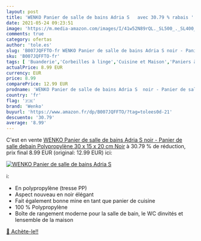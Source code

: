 ```yaml
---
layout: post
title: 'WENKO Panier de salle de bains Adria S   avec 30.79 % rabais '
date: 2021-05-24 09:23:51
image: 'https://m.media-amazon.com/images/I/41w52N89rQL._SL500_._SL400_.jpg'
comments: true
category: ofertas
author: 'tole.es'
slug: 'B007JQFFTO-fr WENKO Panier de salle de bains Adria S noir - Panier de...'
sku: 'B007JQFFTO-fr'
tags: [ 'Buanderie','Corbeilles à linge','Cuisine et Maison','Paniers à linge','Rangement et organisation','wenko', ]
actualPrice: 8.99 EUR
currency: EUR
price: 8.99
comparePrice: 12.99 EUR
prodname: 'WENKO Panier de salle de bains Adria S  noir - Panier de salle debain  Polypropylène  30 x 15 x 20 cm  Noir'
country: 'fr'
flag: '🇫🇷'
brand: 'Wenko'
buyurl: 'https://www.amazon.fr/dp/B007JQFFTO/?tag=tolees0d-21'
descuento: '30.79'
average: '8.99'
---
```


C'est en vente [WENKO Panier de salle de bains Adria S  noir - Panier de salle debain  Polypropylène  30 x 15 x 20 cm  Noir](https://www.amazon.fr/dp/B007JQFFTO/?tag=tolees0d-21)  à  30.79 % de réduction, prix final  8.99 EUR (original: 12.99 EUR) ici:

[![WENKO Panier de salle de bains Adria S  ](https://m.media-amazon.com/images/I/41w52N89rQL._SL500_._SL400_.jpg)](https://www.amazon.fr/dp/B007JQFFTO/?tag=tolees0d-21)

ℹ️:

- En polypropylène (tresse PP)
- Aspect nouveau en noir élégant
- Fait également bonne mine en tant que panier de cuisine
- 100 % Polypropylène
- Boîte de rangement moderne pour la salle de bain, le WC dinvités et lensemble de la maison

[🛒 Achète-le!!](https://www.amazon.fr/dp/B007JQFFTO/?tag=tolees0d-21)

